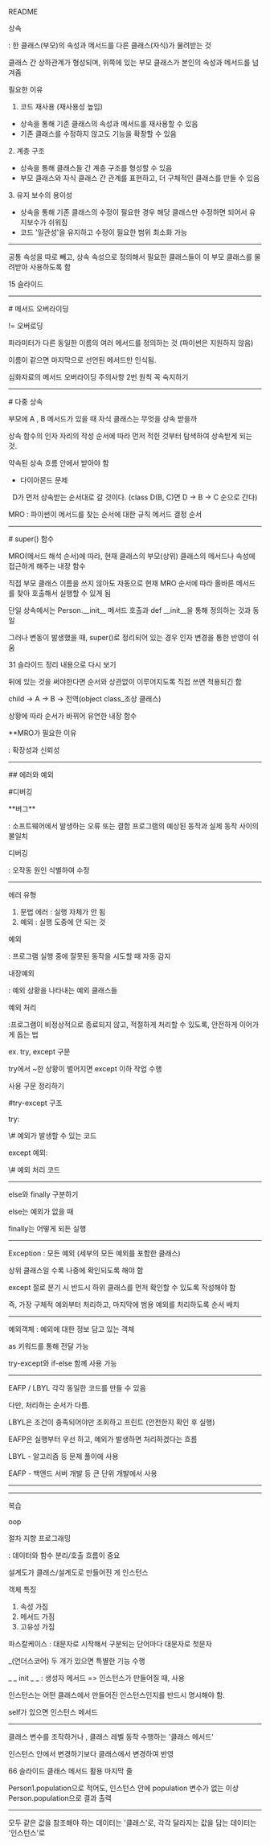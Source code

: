README



**<OOP2>**



상속

: 한 클래스(부모)의 속성과 메서드를 다른 클래스(자식)가 물려받는 것

클래스 간 상하관계가 형성되며, 위쪽에 있는 부모 클래스가 본인의 속성과 메서드를 넘겨줌



필요한 이유

1. 코드 재사용 (재사용성 높임)

* 상속을 통해 기존 클래스의 속성과 메서드를 재사용할 수 있음
* 기존 클래스를 수정하지 않고도 기능을 확장할 수 있음



2\. 계층 구조

* 상속을 통해 클래스들 간 계층 구조를 형성할 수 있음
* 부모 클래스와 자식 클래스 간 관계를 표현하고, 더 구체적인 클래스를 만들 수 있음



3\. 유지 보수의 용이성

* 상속을 통해 기존 클래스의 수정이 필요한 경우 해당 클래스만 수정하면 되어서 유지보수가 쉬워짐
* 코드 '일관성'을 유지하고 수정이 필요한 범위 최소화 가능

---

공통 속성을 따로 빼고, 상속 속성으로 정의해서 필요한 클래스들이 이 부모 클래스를 물려받아 사용하도록 함

15 슬라이드



---

\# 메서드 오버라이딩



!= 오버로딩

파라미터가 다른 동일한 이름의 여러 메서드를 정의하는 것 (파이썬은 지원하지 않음)

이름이 같으면 마지막으로 선언된 메서드만 인식됨.



심화자료의 메서드 오버라이딩 주의사항 2번 원칙 꼭 숙지하기



---

\# 다중 상속

부모에 A , B 메서드가 있을 때 자식 클래스는 무엇을 상속 받을까



상속 함수의 인자 자리의 작성 순서에 따라 먼저 적힌 것부터 탐색하여 상속받게 되는 것.

약속된 상속 흐름 안에서 받아야 함



* 다이아몬드 문제

&nbsp;	D가 먼저 상속받는 순서대로 갈 것이다. (class D(B, C)면 D -> B -> C 순으로 간다)



MRO : 파이썬이 메서드를 찾는 순서에 대한 규칙 메서드 결정 순서



---



\# super() 함수

MRO(메서드 해석 순서)에 따라, 현재 클래스의 부모(상위) 클래스의 메서드나 속성에 접근하게 해주는 내장 함수

직접 부모 클래스 이름을 쓰지 않아도 자동으로 현재 MRO 순서에 따라 올바른 메서드를 찾아 호출해서 실행할 수 있게 됨



단일 상속에서는 Person.\_\_init\_\_ 메서드 호출과 def \_\_init\_\_을 통해 정의하는 것과 동일

그러나 변동이 발생했을 때, super()로 정리되어 있는 경우 인자 변경을 통한 반영이 쉬움



31 슬라이드 정리 내용으로 다시 보기



뒤에 있는 것을 써야한다면 순서와 상관없이 이루어지도록 직접 쓰면 적용되긴 함



child -> A -> B -> 전역(object class\_조상 클래스)



상황에 따라 순서가 바뀌어 유연한 내장 함수



\*\*MRO가 필요한 이유

: 확장성과 신뢰성



---

\## 에러와 예외



\#디버깅



\*\*버그\*\*



: 소프트웨어에서 발생하는 오류 또는 결함 프로그램의 예상된 동작과 실제 동작 사이의 불일치



디버깅



: 오작동 원인 식별하여 수정



---

에러 유형

1. 문법 에러 : 실행 자체가 안 됨
2. 예외 : 실행 도중에 안 되는 것



예외

: 프로그램 실행 중에 잘못된 동작을 시도할 때 자동 감지



내장예외

: 예외 상황을 나타내는 예외 클래스들



예외 처리

:프로그램이 비정상적으로 종료되지 않고, 적절하게 처리할 수 있도록, 안전하게 이어가게 돕는 법

ex. try, except 구문



try에서 ~한 상황이 벌어지면 except 이하 작업 수행

사용 구문 정리하기



\#try-except 구조



try:

\\# 예외가 발생할 수 있는 코드

except 예외:

\\# 예외 처리 코드



---

else와 finally 구분하기

else는 예외가 없을 때

finally는 어떻게 되든 실행



---

Exception : 모든 예외 (세부의 모든 예외를 포함한 클래스)



상위 클래스일 수록 나중에 확인되도록 해야 함

except 절로 분기 시 반드시 하위 클래스를 먼저 확인할 수 있도록 작성해야 함

즉, 가장 구체적 예외부터 처리하고, 마지막에 범용 예외를 처리하도록 순서 배치



---

예외객체 : 예외에 대한 정보 담고 있는 객체

as 키워드를 통해 전달 가능



try-except와 if-else 함께 사용 가능



---

EAFP / LBYL  각각 동일한 코드를 만들 수 있음

다만, 처리하는 순서가 다름.



LBYL은 조건이 충족되어야만 조회하고 프린트 (안전한지 확인 후 실행)

EAFP은 실행부터 우선 하고, 예외가 발생하면 처리하겠다는 흐름



LBYL - 알고리즘 등 문제 풀이에 사용

EAFP - 백엔드 서버 개발 등 큰 단위 개발에서 사용



---

---

복습

oop



절차 지향 프로그래밍

: 데이터와 함수 분리/호출 흐름이 중요



설계도가 클래스/설계도로 만들어진 게 인스턴스



객체 특징

1. 속성 가짐
2. 메서드 가짐
3. 고유성 가짐



파스칼케이스 : 대문자로 시작해서 구분되는 단어마다 대문자로 첫문자



\_(언더스코어) 두 개가 있으면 특별한 기능 수행



\_ \_ init \_ \_ : 생성자 메서드 => 인스턴스가 만들어질 때, 사용



인스턴스는 어떤 클래스에서 만들어진 인스턴스인지를 반드시 명시해야 함.



self가 있으면 인스턴스 메서드



---

클래스 변수를 조작하거나 ,  클래스 레벨 동작 수행하는 '클래스 메서드'

인스턴스 안에서 변경하기보다 클래스에서 변경하여 반영



66 슬라이드 클래스 메서드 활용 마지막 줄

Person1.population으로 적어도, 인스턴스 안에 population 변수가 없는 이상 Person.population으로 결과 출력



---



모두 같은 값을 참조해야 하는 데이터는 '클래스'로, 각각 달라지는 값을 담는 데이터는 '인스턴스'로















